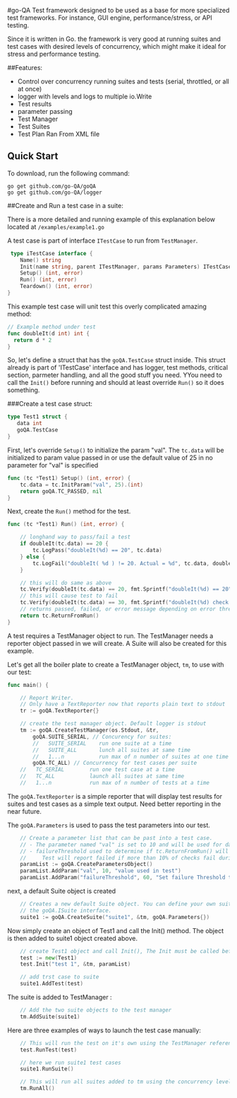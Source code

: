 #go-QA
Test framework designed to be used as a base for more specialized test frameworks. For instance, GUI engine, performance/stress, or API testing.

Since it is written in Go. the framework is very good at running suites and test cases with desired levels of concurrency,  which might make it ideal for stress and performance testing.

##Features:
- Control over concurrency running suites and tests (serial, throttled, or all at once)
- logger with levels and logs to multiple io.Write
- Test results
- parameter passing
- Test Manager
- Test Suites
- Test Plan Ran From XML file
 
## Quick Start

To download, run the following command:

~~~
go get github.com/go-QA/goQA
go get github.com/go-QA/logger
~~~


##Create and Run a test case in a suite:

  There is a more detailed and running example of this explanation below located at `/examples/example1.go`

 A test case is part of interface `ITestCase` to run from `TestManager`. 

```go
 type iTestCase interface {
	Name() string
	Init(name string, parent ITestManager, params Parameters) ITestCase
	Setup() (int, error)
	Run() (int, error)
	Teardown() (int, error)
}
```

  This example test case will unit test this overly complicated amazing method:
  ```go
 // Example method under test
func doubleIt(d int) int {
	return d * 2
}
```

So, let's define a struct that has the `goQA.TestCase` struct inside.
This struct already is part of 'ITestCase' interface and has logger, test methods, critical section,
parmeter handling, and all the good stuff you need.
YYou need to call the `Init()` before running and should at least override `Run()` so it does
something.

 ###Create a test case struct:

 ```go
type Test1 struct {
	data int
	goQA.TestCase
}
```

First, let's override `Setup()` to initialize the param "val".
The `tc.data` will be initialized to param value passed in or
use the default value of 25 in no parameter for "val" is specified

```go
func (tc *Test1) Setup() (int, error) {
	tc.data = tc.InitParam("val", 25).(int)
	return goQA.TC_PASSED, nil
}
```
Next, create the `Run()` method for the test. 

```go
func (tc *Test1) Run() (int, error) {

	// longhand way to pass/fail a test
	if doubleIt(tc.data) == 20 {
		tc.LogPass("doubleIt(%d) == 20", tc.data)
	} else {
		tc.LogFail("doubleIt( %d ) != 20. Actual = %d", tc.data, doubleIt(tc.data))
	}

	// this will do same as above
	tc.Verify(doubleIt(tc.data) == 20, fmt.Sprintf("doubleIt(%d) == 20", tc.data), "doubleIt( %d ) != 20. Actual = %d", tc.data, doubleIt(tc.data))
	// this will cause test to fail
	tc.Verify(doubleIt(tc.data) == 30, fmt.Sprintf("doubleIt(%d) check with 30", tc.data), "doubleIt was not 30! returned %d instead", doubleIt(tc.data))
	// returns passed, failed, or error message depending on error threshold and results of run
	return tc.ReturnFromRun()
}

```

  A test requires a TestManager object to run. The TestManager needs a reporter object passed in we will create. A Suite will also be created for this example.

 Let's get all the boiler plate to create a TestManager object, `tm`, to use with our test:

```go
func main() {

	// Report Writer.
	// Only have a TextReporter now that reports plain text to stdout
	tr := goQA.TextReporter{}

	// create the test manager object. Default logger is stdout
	tm := goQA.CreateTestManager(os.Stdout, &tr,
		goQA.SUITE_SERIAL, // Concurency for suites:
		//   SUITE_SERIAL    run one suite at a time
		//   SUITE_ALL       lunch all suites at same time
		//   1...n           run max of n number of suites at one time
		goQA.TC_ALL) // Concurrency for test cases per suite
	//   TC_SERIAL        run one test case at a time
	//   TC_ALL           launch all suites at same time
	//   1...n            run max of n number of tests at a time

```
  The `goQA.TextReporter` is a simple reporter that will display test results for suites and test cases as a simple text output. Need better reporting in the near future. 


The `goQA.Parameters` is used to pass the test parameters into our test. 
```go
	// Create a parameter list that can be past into a test case.
	// - The parameter named "val" is set to 10 and will be used for data variable in Test1
	// - failureThreshold used to determine if tc.ReturnFromRun() will return pass or fail. 
    //     Test will report failed if more than 10% of checks fail during run
	paramList := goQA.CreateParametersObject()
	paramList.AddParam("val", 10, "value used in test")
	paramList.AddParam("failureThreshold", 60, "Set failure Threshold to 10% for all checks in test case")

```

next, a default Suite object is created

```go
	// Creates a new default Suite object. You can define your own suites as well using
    // the goQA.ISuite interface.
	suite1 := goQA.CreateSuite("suite1", &tm, goQA.Parameters{})
```

Now simply create an object of Test1 and call the Init() method. The object is then added to suite1 object created above.

```go
	// create Test1 object and call Init(), The Init must be called before running test
	test := new(Test1)
	test.Init("test 1", &tm, paramList)

	// add trst case to suite
	suite1.AddTest(test)
```

 The suite is added to TestManager :
```go
	// Add the two suite objects to the test manager
	tm.AddSuite(suite1)
```

Here are three examples of ways to launch the test case manually:

```go
	// This will run the test on it's own using the TestManager reference passed in
	test.RunTest(test)

	// here we run suite1 test cases
	suite1.RunSuite()

	// This will run all suites added to tm using the concurrency level set during creation.
	tm.RunAll()
```


